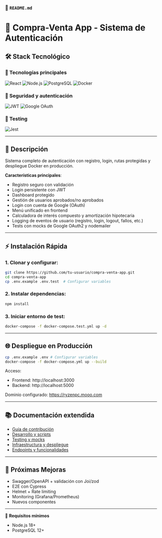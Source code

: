 ### 📄 `README.md`

# 🛒 Compra-Venta App - Sistema de Autenticación  

## 🛠 Stack Tecnológico  
### 🚀 Tecnologías principales
![React](https://img.shields.io/badge/React-18+-61DAFB?logo=react)
![Node.js](https://img.shields.io/badge/Node.js-16+-339933?logo=node.js)
![PostgreSQL](https://img.shields.io/badge/PostgreSQL-16+-4169E1?logo=postgresql&logoColor=white)
![Docker](https://img.shields.io/badge/Docker-✓-2496ED?logo=docker&logoColor=white)

### 🔐 Seguridad y autenticación
![JWT](https://img.shields.io/badge/JWT-Auth-000000?logo=json-web-tokens)
![Google OAuth](https://img.shields.io/badge/Auth-Google_OAuth2-4285F4?logo=google&logoColor=white)

### 🧪 Testing
![Jest](https://img.shields.io/badge/Tests-Jest-99424f?logo=jest)

---

## 📌 Descripción  
Sistema completo de autenticación con registro, login, rutas protegidas y despliegue Docker en producción.

**Características principales**:
- Registro seguro con validación  
- Login persistente con JWT  
- Dashboard protegido  
- Gestión de usuarios aprobados/no aprobados  
- Login con cuenta de Google (OAuth)  
- Menú unificado en frontend  
- Calculadora de interés compuesto y amortización hipotecaria  
- Logging de eventos de usuario (registro, login, logout, fallos, etc.)  
- Tests con mocks de Google OAuth2 y nodemailer  

---


## ⚡ Instalación Rápida

### 1. Clonar y configurar:
```bash
git clone https://github.com/tu-usuario/compra-venta-app.git
cd compra-venta-app
cp .env.example .env.test  # Configurar variables
```

### 2. Instalar dependencias:
```bash
npm install
```

### 3. Iniciar entorno de test:
```bash
docker-compose -f docker-compose.test.yml up -d
```


---

## 🌐 Despliegue en Producción  

```bash
cp .env.example .env # Configurar variables
docker-compose -f docker-compose.yml up --build
```

Acceso:  

- Frontend: http://localhost:3000  
- Backend: http://localhost:5000  

Dominio configurado: https://ryzenpc.mooo.com

---


## 📚 Documentación extendida  
- [Guía de contribución](CONTRIBUTING.md)
- [Desarrollo y scripts](USAGE.md)
- [Testing y mocks](TESTING.md)
- [Infraestructura y despliegue](INFRASTRUCTURE.md)
- [Endpoints y funcionalidades](API.md)

---


## 📝 Próximas Mejoras  
- Swagger/OpenAPI + validación con Joi/zod
- E2E con Cypress
- Helmet + Rate limiting
- Monitoring (Grafana/Prometheus) 
- Nuevos componentes  

---

📌 **Requisitos mínimos**  
- Node.js 18+  
- PostgreSQL 12+  


